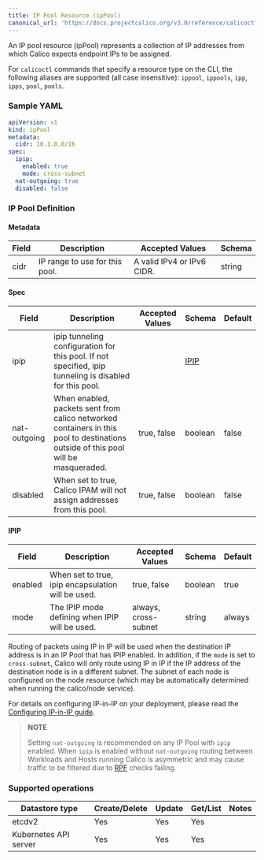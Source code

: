 ```yaml
---
title: IP Pool Resource (ipPool)
canonical_url: 'https://docs.projectcalico.org/v3.0/reference/calicoctl/resources/ippool'
---
```


An IP pool resource (ipPool) represents a collection of IP addresses from which Calico expects
endpoint IPs to be assigned.

For `calicoctl` commands that specify a resource type on the CLI, the following
aliases are supported (all case insensitive): `ippool`, `ippools`, `ipp`, `ipps`, `pool`, `pools`.

### Sample YAML

```yaml
apiVersion: v1
kind: ipPool
metadata:
  cidr: 10.1.0.0/16
spec:
  ipip:
    enabled: true
    mode: cross-subnet
  nat-outgoing: true
  disabled: false
```

### IP Pool Definition

#### Metadata

| Field       | Description                 | Accepted Values   | Schema |
|-------------|-----------------------------|-------------------|--------|
| cidr     | IP range to use for this pool.  | A valid IPv4 or IPv6 CIDR. | string |

#### Spec

| Field       | Description                 | Accepted Values   | Schema | Default    |
|-------------|-----------------------------|-------------------|--------|------------|
| ipip | ipip tunneling configuration for this pool. If not specified, ipip tunneling is disabled for this pool. | | [IPIP](#ipip) |
| nat-outgoing | When enabled, packets sent from calico networked containers in this pool to destinations outside of this pool will be masqueraded. | true, false | boolean | false
| disabled | When set to true, Calico IPAM will not assign addresses from this pool. | true, false | boolean | false

#### IPIP

| Field    | Description                 | Accepted Values | Schema  | Default    |
|----------|-----------------------------|--------------|---------|------------|
| enabled  | When set to true, ipip encapsulation will be used. | true, false | boolean | true |
| mode     | The IPIP mode defining when IPIP will be used.     | always, cross-subnet | string | always |

Routing of packets using IP in IP will be used when the destination IP address
is in an IP Pool that has IPIP enabled.  In addition, if the `mode` is set to `cross-subnet`,
Calico will only route using IP in IP if the IP address of the destination node is in a different
subnet.  The subnet of each node is configured on the node resource (which may be automatically 
determined when running the calico/node service).

For details on configuring IP-in-IP on your deployment, please read the
[Configuring IP-in-IP guide]({{site.baseurl}}/{{page.version}}/usage/configuration/ip-in-ip).

> **NOTE**
>
> Setting `nat-outgoing` is recommended on any IP Pool with `ipip` enabled.
When `ipip` is enabled without `nat-outgoing` routing between Workloads and
Hosts running Calico is asymmetric and may cause traffic to be filtered due to
[RPF](https://en.wikipedia.org/wiki/Reverse_path_forwarding) checks failing.


### Supported operations

| Datastore type        | Create/Delete | Update | Get/List | Notes
|-----------------------|---------------|--------|----------|------
| etcdv2                | Yes           | Yes    | Yes      |
| Kubernetes API server | Yes           | Yes    | Yes      |